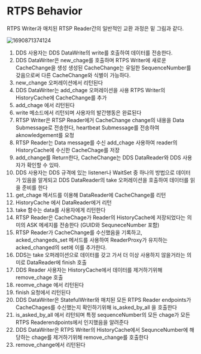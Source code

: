 # RTPS Behavior



RTPS Writer과 매치된 RTSP Reader간의 일반적인 교환 과정은 밑 그림과 같다.

![1690871374124](image/05.RTPS_Behavior/1690871374124.png)

1. DDS 사용자는 DDS DataWrite의 write를 호출하여 데이터를 전송한다.
2. DDS DataWriter은 new_chage를 호출하며 RTPS Writer에 새로운 CacheChange을 생성 생성된 CacheChange는 유일한 SequenceNumber를 갖음으로써 다른 CacheChange와 식별이 가능하다.
3. new_change 오퍼레이션에서 리턴된다
4. DDS DataWriter는 add_chage 오퍼레이션을 사용 RTPS Writer의 HistoryCache에 CacheChange를 추가
5. add_chage 에서 리턴된다
6. write 메소드에서 리턴되며 사용자의 발간행동은 완료된다
7. RTSP Writer은 RTSP Reader에거 CacheChange change의 내용을 Data Submessage로 전송한다, heartbeat Submessage를 전송하여 aknowledgement를 요청
8. RTSP Reader는 Data message를 수신 add_chage 사용하여 reader의 HistoryCache에 수신한 CacheChage를 저장
9. add_change를 Return한다, CacheChange는 DDS DataReader와 DDS 사용자가 확인할 수 있따.
10. DDS 사용자는 DDS 규격에 있는 listener나 WaitSet 중 하나의 방법으로 데이터가 있음을 알게되고 DDS DataReader의 take 오퍼레이션을 호출하여 데이터를 읽을 준비를 한다
11. get_chage 메서드를 이용해 DataReader에 CacheChange를 리턴
12. HistoryCache 에서 DataReader에거 리턴
13. take 함수는 data를 사용자에게 리턴한다
14. RTSP Reader은 CacheChage가 Reader의 HistoryCache에 저장되었다는 의미의 ASK 메세지를 전송한다 (GUID와 SequneceNumber 포함)
15. RTSP Reader가 CacheChange를 수신했음을 기록하고, acked_changeds_set 메서드를 사용하여 ReaderProxy가 유지하는 acked_changed의 set에 이를 추가한다.
16. DDS는 take 오퍼레이션으로 데이터를 갖고 가서 더 이상 사용하지 않을거라는 의미로 DataReader에 finish 호출
17. DDS Reader 사용자는 HistoryCache에서 데이터를 제거하기위해 remove_chage 호출
18. reomve_chage 에서 리턴된다
19. finish 요청에서 리턴된다
20. DDS DataWriter은 StatefulWriter와 매치된 모든 RTPS Reader endpoints가 CacheChages를 수신했는지 확인하기위해 is_asked_by_all 을 호출한다
21. is_asked_by_all 에서 리턴되며 특정 sequenceNumber의 모든 chage가 모든 RTPS Readerendpoints에서 인지했음을 알려준다
22. DDS DataWriter은 RTPS Writer의 HistoryCache에서 SequnceNumber에 해당하는 chage를 제거하기위해 remove_change를 호출한다
23. remove_change에서 리턴된다
